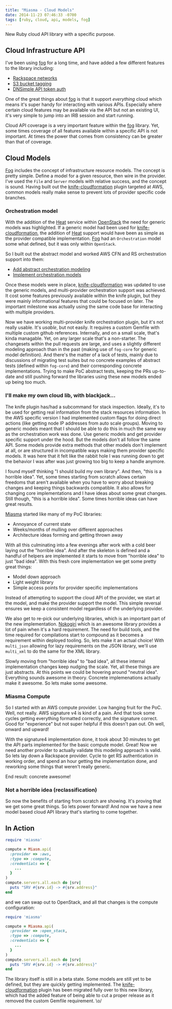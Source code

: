 ```yaml
---
title: "Miasma - Cloud Models"
date: 2014-11-23 07:46:33 -0700
tags: [ruby, cloud, api, models, fog]
---
```


New Ruby cloud API library with a specific purpose.

## Cloud Infrastructure API

I've been using [fog][1] for a long time, and have
added a few different features to the library including:

* [Rackspace networks](https://github.com/fog/fog/pull/1761)
* [S3 bucket tagging](https://github.com/fog/fog/pull/2322)
* [DNSimple API token auth](https://github.com/fog/fog/pull/2739)

One of the great things about [fog][1] is that it support _everything_
cloud which means it's super handy for interacting with various
APIs. Especially where certain cloud features may be available
via the API but not an existing UI, it's very simple to jump
into an IRB session and start running.

Cloud API coverage is a very important feature within the
[fog][1] library. Yet, some times coverage of all features available
within a specific API is not important. At times the power that
comes from consistency can be greater than that of coverage.

## Cloud Models

[Fog][1] includes the concept of infrastructure resource models. The
concept is pretty simple. Define a model for a given resource,
then wire in the provider. I've used the `File` and `Server`
models with relative success, and the concept is sound. Having
built out the [knife-cloudformation][2]
plugin targeted at AWS, common models really make sense to
prevent lots of provider specific code branches.

### Orchestration model

With the addition of the [Heat][4] service within [OpenStack][5]
the need for generic models was highlighted. If a generic model
had been used for [knife-cloudformation][2], the addition of [Heat][4]
support would have been as simple as the provider compatible implementation.
[Fog][1] had an `Orchestration` model some what defined, but it was
only within `OpenStack`.

So I built out the abstract model and worked AWS CFN and RS orchestration
support into them:

* [Add abstract orchestration modeling](https://github.com/fog/fog-core/pull/45)
* [Implement orchestration models](https://github.com/fog/fog/pull/2971)

Once these models were in place, [knife-cloudformation][2] was updated to
use the generic models, and multi-provider orchestration support was achieved.
It cost some features previously available within the knife plugin, but
they were mainly informational features that could be focused on later. The
important milestone was actually using the same code base for interacting
with multiple providers.

Now we have working multi-provider knife orchestration plugin, but it's not
really usable. It's _usable_, but not easily. It requires a custom Gemfile
with multiple custom github references. Internally, and on a small scale,
that's kinda managable. Yet, on any larger scale that's a non-starter. The
changesets within the pull requests are large, and uses a slightly different
modeling approach than in the past (making use of `fog-core` for generic
model definition). And there's the matter of a lack of tests, mainly due
to discussions of migrating test suites but no concrete examples of abstract
tests (defined within `fog-core`) and their corresponding concrete
implementations. Trying to make PoC abstract tests, keeping the PRs up-to-date
and still pushing forward the libraries using these new models ended
up being too much.

### I'll make my own cloud lib, with blackjack...

The knife plugin has/had a subcommand for stack inspection. Ideally, it's to
be used for getting real information from the stack resources information. In
the AWS specific version I had implemented custom flags for doing direct
actions (like getting node IP addresses from auto scale groups). Moving to
generic models meant that I should be able to do this in much the same
way as the orchestration work was done. Use generic models and get provider
specific support under the hood. But the models don't all follow the same
API. Some models provide extra methods that other models don't implement
at all, or are structured in incompatible ways making them provider specific
models. It was here that it felt like the rabbit hole I was running down
to get the behavior I was after was just growing too big to keep a handle
anymore.

I found myself thinking "I should build my own library". And then, "this
is a horrible idea". Yet, some times starting from scratch allows certain
freedoms that aren't available when you have to worry about breaking changes
and keeping things backwards compatible. It also allows for changing core
implementations and I have ideas about some great changes. Still though,
"this is a horrible idea". Some times horrible ideas can have great results.

[Miasma][6] started like many of my PoC libraries:

* Annoyance of current state
* Weeks/months of mulling over different approaches
* Architecture ideas forming and getting thrown away

With all this culminating into a few evenings after work with a cold beer
laying out the "horrible idea". And after the skeleton is defined and a
handful of helpers are implemented it starts to move from "horrible idea"
to just "bad idea". With this fresh core implementation we get some pretty
great things:

* Model down approach
* Light weight library
* Simple access points for provider specific implementations

Instead of attempting to support the cloud API of the provider, we start
at the model, and make the provider support the model. This simple reversal
ensures we keep a consistent model regardless of the underlying provider.

We also get to re-pick our underlying libraries, which is an important
part of the new implementation. [Nokogiri][7] which is an awesome library
provides a lot of pain when it's a hard requirement. The need for build
tools, and the time required for compilations start to compound as it
becomes a requirement within deployed tooling. So, lets make it an actual
choice! With `multi_json` allowing for lazy requirements on the JSON library,
we'll use `multi_xml` to do the same for the XML library.

Slowly moving from "horrible idea" to "bad idea", all these internal implementation
changes keep nudging the scale. Yet, all these things are just abstracts. At this
points we could be hovering around "neutral idea". Everything sounds awesome in
theory. Concrete implemenations actually make it awesome. So lets make some awesome.

### Miasma Compute

So I started with an AWS compute provider. Low hanging fruit for the PoC. Well, not
really. AWS signature v4 is kind of a pain. And that took some cycles getting everything
formatted correctly, and the signature correct. Good for "experience" but not super
helpful if this doesn't pan out. Oh well, onward and upward!

With the signature4 implementation done, it took about 30 minutes to get the
API parts implemented for the basic compute model. Great! Now we need another provider
to actually validate this modeling approach is valid. So lets lay down a Rackspace
provider. Cycle to get RS authentication in working order, and spend an hour
getting the implementation done, and reworking some things that weren't really
generic.

End result: concrete awesome!

### Not a horrible idea (reclassification)

So now the benefits of starting from scratch are showing. It's proving that we
get some great things. So lets power forward! And now we have a new model
based cloud API library that's starting to come together.

## In Action

```ruby
require 'miasma'

compute = Miasm.api(
  :provider => :aws,
  :type => :compute,
  :credentials => {
    ...
  }
)
compute.servers.all.each do |srv|
  puts "SRV #{srv.id} -> #{srv.address}"
end
```

and we can swap out to OpenStack, and all that changes is the compute
configuration:

```ruby
require 'miasma'

compute = Miasma.api(
  :provider => :open_stack,
  :type => :compute,
  :credentials => {
    ...
  }
)
compute.servers.all.each do |srv|
  puts "SRV #{srv.id} -> #{srv.address}"
end
```

The library itself is still in a beta state. Some models are still yet to be
defined, but they are quickly getting implemented. The [knife-cloudformation][2]
plugin has been migrated fully over to this new library, which had the added
feature of being able to cut a proper release as it removed the custom Gemfile
requirement. \o/

[1]: http://fog.io "The Ruby cloud services library"
[2]: https://github.com/hw-labs/knife-cloudformation "Knife plugin for cloud formation"
[3]: https://github.com/sparkleformation/sparkle_formation "Ruby orchestration template toolkit"
[4]: https://wiki.openstack.org/wiki/Heat "OpenStack Orchestration"
[5]: http://www.openstack.org "Open Source Cloud Computing Software"
[6]: https://github.com/chrisroberts/miasma "Cloud modeling library"
[7]: http://www.nokogiri.org "XML is like violence - if it doesn’t solve your problems, you are not using enough of it."